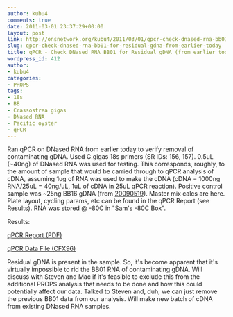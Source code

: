 ```yaml
---
author: kubu4
comments: true
date: 2011-03-01 23:37:29+00:00
layout: post
link: http://onsnetwork.org/kubu4/2011/03/01/qpcr-check-dnased-rna-bb01-for-residual-gdna-from-earlier-today/
slug: qpcr-check-dnased-rna-bb01-for-residual-gdna-from-earlier-today
title: qPCR - Check DNased RNA BB01 for Residual gDNA (from earlier today)
wordpress_id: 412
author:
- kubu4
categories:
- PROPS
tags:
- 18s
- BB
- Crassostrea gigas
- DNased RNA
- Pacific oyster
- qPCR
---
```


Ran qPCR on DNased RNA from earlier today to verify removal of contaminating gDNA. Used C.gigas 18s primers (SR IDs: 156, 157). 0.5uL (~40ng) of DNased RNA was used for testing. This corresponds, roughly, to the amount of sample that would be carried through to qPCR analysis of cDNA, assuming 1ug of RNA was used to make the cDNA (cDNA = 1000ng RNA/25uL = 40ng/uL, 1uL of cDNA in 25uL qPCR reaction). Positive control sample was ~25ng BB16 gDNA (from [20090519](/Sam%27s+Working+Notebook+May-June+2010#sjw20090519)). Master mix calcs are here. Plate layout, cycling params, etc can be found in the qPCR Report (see Results). RNA was stored @ -80C in "Sam's -80C Box".

Results:

[ qPCR Report (PDF)](http://eagle.fish.washington.edu/Arabidopsis/qPCR/Roberts%20Lab_2011-03-01%2013-10-22_CC009827.pdf)

[ qPCR Data File (CFX96)](http://eagle.fish.washington.edu/Arabidopsis/qPCR/Roberts%20Lab_2011-03-01%2013-10-22_CC009827.pcrd)

Residual gDNA is present in the sample. So, it's become apparent that it's virtually impossible to rid the BB01 RNA of contaminating gDNA. Will discuss with Steven and Mac if it's feasible to exclude this from the additional PROPS analysis that needs to be done and how this could potentially affect our data. Talked to Steven and, duh, we can just remove the previous BB01 data from our analysis. Will make new batch of cDNA from existing DNased RNA samples.
